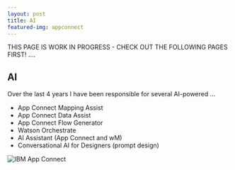 ```yaml
---
layout: post
title: AI
featured-img: appconnect
---
```


THIS PAGE IS WORK IN PROGRESS - CHECK OUT THE FOLLOWING PAGES FIRST! ....

## AI

Over the last 4 years I have been responsible for several AI-powered ...
- App Connect Mapping Assist
- App Connect Data Assist
- App Connect Flow Generator
- Watson Orchestrate
- AI Assistant (App Connect and wM)
- Conversational AI for Designers (prompt design)

![IBM App Connect](https://pages.github.ibm.com/THORNG/garythornton-portfolio/assets/img/posts/appconnectmain.jpg)



